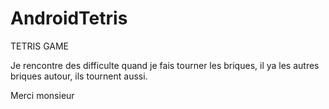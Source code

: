 # AndroidTetris
TETRIS GAME

Je rencontre des difficulte quand je fais tourner les briques, il ya les autres briques autour, ils tournent aussi. 

Merci monsieur
